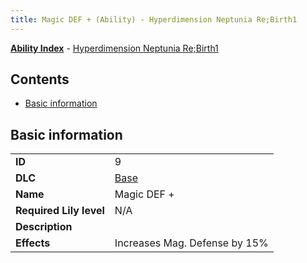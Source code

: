```yaml
---
title: Magic DEF + (Ability) - Hyperdimension Neptunia Re;Birth1
---
```


[**Ability Index**](/neptunia/rb1/ability/index.html) - [Hyperdimension Neptunia Re;Birth1](/neptunia/rb1)

## Contents

- [Basic information](#basic-information)

## Basic information

|   |   |
| -- | -- |
| **ID** | 9
**DLC** | [Base](/neptunia/rb1/dlc/1-base.html)
**Name** | Magic DEF +
**Required Lily level** | N/A
**Description** | 
**Effects** | Increases Mag. Defense by 15% |
